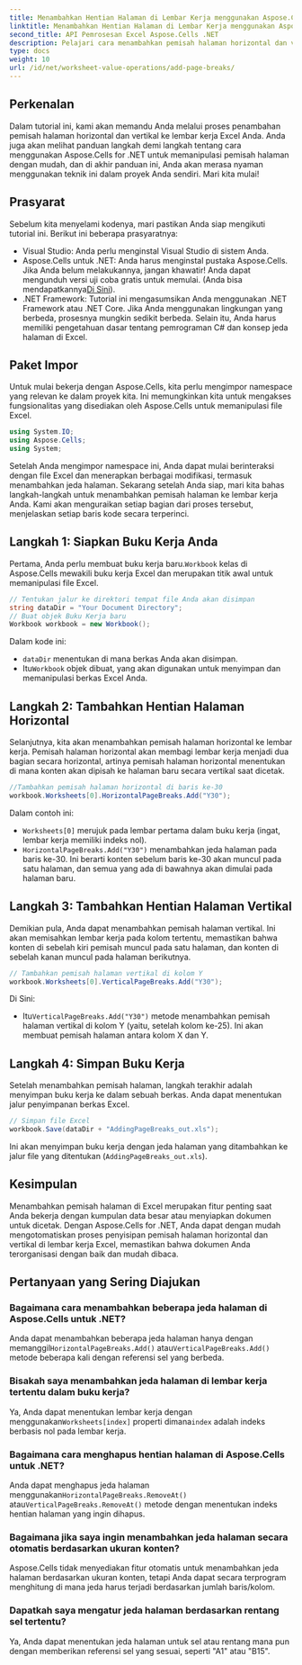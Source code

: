 ```yaml
---
title: Menambahkan Hentian Halaman di Lembar Kerja menggunakan Aspose.Cells
linktitle: Menambahkan Hentian Halaman di Lembar Kerja menggunakan Aspose.Cells
second_title: API Pemrosesan Excel Aspose.Cells .NET
description: Pelajari cara menambahkan pemisah halaman horizontal dan vertikal di Excel menggunakan Aspose.Cells untuk .NET dengan panduan langkah demi langkah ini. Jadikan berkas Excel Anda mudah dicetak.
type: docs
weight: 10
url: /id/net/worksheet-value-operations/add-page-breaks/
---
```

## Perkenalan
Dalam tutorial ini, kami akan memandu Anda melalui proses penambahan pemisah halaman horizontal dan vertikal ke lembar kerja Excel Anda. Anda juga akan melihat panduan langkah demi langkah tentang cara menggunakan Aspose.Cells for .NET untuk memanipulasi pemisah halaman dengan mudah, dan di akhir panduan ini, Anda akan merasa nyaman menggunakan teknik ini dalam proyek Anda sendiri. Mari kita mulai!
## Prasyarat
Sebelum kita menyelami kodenya, mari pastikan Anda siap mengikuti tutorial ini. Berikut ini beberapa prasyaratnya:
- Visual Studio: Anda perlu menginstal Visual Studio di sistem Anda.
-  Aspose.Cells untuk .NET: Anda harus menginstal pustaka Aspose.Cells. Jika Anda belum melakukannya, jangan khawatir! Anda dapat mengunduh versi uji coba gratis untuk memulai. (Anda bisa mendapatkannya[Di Sini](https://releases.aspose.com/cells/net/)).
- .NET Framework: Tutorial ini mengasumsikan Anda menggunakan .NET Framework atau .NET Core. Jika Anda menggunakan lingkungan yang berbeda, prosesnya mungkin sedikit berbeda.
Selain itu, Anda harus memiliki pengetahuan dasar tentang pemrograman C# dan konsep jeda halaman di Excel.
## Paket Impor
Untuk mulai bekerja dengan Aspose.Cells, kita perlu mengimpor namespace yang relevan ke dalam proyek kita. Ini memungkinkan kita untuk mengakses fungsionalitas yang disediakan oleh Aspose.Cells untuk memanipulasi file Excel.
```csharp
using System.IO;
using Aspose.Cells;
using System;
```
Setelah Anda mengimpor namespace ini, Anda dapat mulai berinteraksi dengan file Excel dan menerapkan berbagai modifikasi, termasuk menambahkan jeda halaman.
Sekarang setelah Anda siap, mari kita bahas langkah-langkah untuk menambahkan pemisah halaman ke lembar kerja Anda. Kami akan menguraikan setiap bagian dari proses tersebut, menjelaskan setiap baris kode secara terperinci.
## Langkah 1: Siapkan Buku Kerja Anda
 Pertama, Anda perlu membuat buku kerja baru.`Workbook` kelas di Aspose.Cells mewakili buku kerja Excel dan merupakan titik awal untuk memanipulasi file Excel.
```csharp
// Tentukan jalur ke direktori tempat file Anda akan disimpan
string dataDir = "Your Document Directory";
// Buat objek Buku Kerja baru
Workbook workbook = new Workbook();
```
Dalam kode ini:
- `dataDir` menentukan di mana berkas Anda akan disimpan.
-  Itu`Workbook` objek dibuat, yang akan digunakan untuk menyimpan dan memanipulasi berkas Excel Anda.
## Langkah 2: Tambahkan Hentian Halaman Horizontal
Selanjutnya, kita akan menambahkan pemisah halaman horizontal ke lembar kerja. Pemisah halaman horizontal akan membagi lembar kerja menjadi dua bagian secara horizontal, artinya pemisah halaman horizontal menentukan di mana konten akan dipisah ke halaman baru secara vertikal saat dicetak.
```csharp
//Tambahkan pemisah halaman horizontal di baris ke-30
workbook.Worksheets[0].HorizontalPageBreaks.Add("Y30");
```
Dalam contoh ini:
- `Worksheets[0]` merujuk pada lembar pertama dalam buku kerja (ingat, lembar kerja memiliki indeks nol).
- `HorizontalPageBreaks.Add("Y30")` menambahkan jeda halaman pada baris ke-30. Ini berarti konten sebelum baris ke-30 akan muncul pada satu halaman, dan semua yang ada di bawahnya akan dimulai pada halaman baru.
## Langkah 3: Tambahkan Hentian Halaman Vertikal
Demikian pula, Anda dapat menambahkan pemisah halaman vertikal. Ini akan memisahkan lembar kerja pada kolom tertentu, memastikan bahwa konten di sebelah kiri pemisah muncul pada satu halaman, dan konten di sebelah kanan muncul pada halaman berikutnya.
```csharp
// Tambahkan pemisah halaman vertikal di kolom Y
workbook.Worksheets[0].VerticalPageBreaks.Add("Y30");
```
Di Sini:
-  Itu`VerticalPageBreaks.Add("Y30")` metode menambahkan pemisah halaman vertikal di kolom Y (yaitu, setelah kolom ke-25). Ini akan membuat pemisah halaman antara kolom X dan Y.
## Langkah 4: Simpan Buku Kerja
Setelah menambahkan pemisah halaman, langkah terakhir adalah menyimpan buku kerja ke dalam sebuah berkas. Anda dapat menentukan jalur penyimpanan berkas Excel.
```csharp
// Simpan file Excel
workbook.Save(dataDir + "AddingPageBreaks_out.xls");
```
Ini akan menyimpan buku kerja dengan jeda halaman yang ditambahkan ke jalur file yang ditentukan (`AddingPageBreaks_out.xls`).
## Kesimpulan
Menambahkan pemisah halaman di Excel merupakan fitur penting saat Anda bekerja dengan kumpulan data besar atau menyiapkan dokumen untuk dicetak. Dengan Aspose.Cells for .NET, Anda dapat dengan mudah mengotomatiskan proses penyisipan pemisah halaman horizontal dan vertikal di lembar kerja Excel, memastikan bahwa dokumen Anda terorganisasi dengan baik dan mudah dibaca.
## Pertanyaan yang Sering Diajukan
### Bagaimana cara menambahkan beberapa jeda halaman di Aspose.Cells untuk .NET?
 Anda dapat menambahkan beberapa jeda halaman hanya dengan memanggil`HorizontalPageBreaks.Add()` atau`VerticalPageBreaks.Add()` metode beberapa kali dengan referensi sel yang berbeda.
### Bisakah saya menambahkan jeda halaman di lembar kerja tertentu dalam buku kerja?
 Ya, Anda dapat menentukan lembar kerja dengan menggunakan`Worksheets[index]` properti dimana`index` adalah indeks berbasis nol pada lembar kerja.
### Bagaimana cara menghapus hentian halaman di Aspose.Cells untuk .NET?
 Anda dapat menghapus jeda halaman menggunakan`HorizontalPageBreaks.RemoveAt()` atau`VerticalPageBreaks.RemoveAt()` metode dengan menentukan indeks hentian halaman yang ingin dihapus.
### Bagaimana jika saya ingin menambahkan jeda halaman secara otomatis berdasarkan ukuran konten?
Aspose.Cells tidak menyediakan fitur otomatis untuk menambahkan jeda halaman berdasarkan ukuran konten, tetapi Anda dapat secara terprogram menghitung di mana jeda harus terjadi berdasarkan jumlah baris/kolom.
### Dapatkah saya mengatur jeda halaman berdasarkan rentang sel tertentu?
Ya, Anda dapat menentukan jeda halaman untuk sel atau rentang mana pun dengan memberikan referensi sel yang sesuai, seperti "A1" atau "B15".
